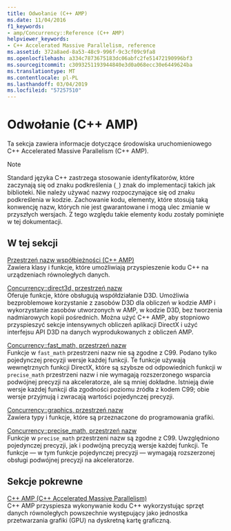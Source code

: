 ```yaml
---
title: Odwołanie (C++ AMP)
ms.date: 11/04/2016
f1_keywords:
- amp/Concurrency::Reference (C++ AMP)
helpviewer_keywords:
- C++ Accelerated Massive Parallelism, reference
ms.assetid: 372a8aed-8a53-48c9-996f-9c3cf09c9fa8
ms.openlocfilehash: a334c7873675183dc06abfc2fe51472190996bf3
ms.sourcegitcommit: c3093251193944840e3d0a068ecc30e6449624ba
ms.translationtype: MT
ms.contentlocale: pl-PL
ms.lasthandoff: 03/04/2019
ms.locfileid: "57257510"
---
```

# <a name="reference-c-amp"></a>Odwołanie (C++ AMP)

Ta sekcja zawiera informacje dotyczące środowiska uruchomieniowego C++ Accelerated Massive Parallelism (C++ AMP).

> [!NOTE]
>  Standard języka C++ zastrzega stosowanie identyfikatorów, które zaczynają się od znaku podkreślenia (`_`) znak do implementacji takich jak biblioteki. Nie należy używać nazwy rozpoczynające się od znaku podkreślenia w kodzie. Zachowanie kodu, elementy, które stosują taką konwencję nazw, których nie jest gwarantowane i mogą ulec zmianie w przyszłych wersjach. Z tego względu takie elementy kodu zostały pominięte w tej dokumentacji.

## <a name="in-this-section"></a>W tej sekcji

[Przestrzeń nazw współbieżności (C++ AMP)](concurrency-namespace-cpp-amp.md)<br/>
Zawiera klasy i funkcje, które umożliwiają przyspieszenie kodu C++ na urządzeniach równoległych danych.

[Concurrency::direct3d, przestrzeń nazw](concurrency-direct3d-namespace.md)<br/>
Oferuje funkcje, które obsługują współdziałanie D3D. Umożliwia bezproblemowe korzystanie z zasobów D3D dla obliczeń w kodzie AMP i wykorzystanie zasobów utworzonych w AMP, w kodzie D3D, bez tworzenia nadmiarowych kopii pośrednich. Można użyć C++ AMP, aby stopniowo przyspieszyć sekcje intensywnych obliczeń aplikacji DirectX i użyć interfejsu API D3D na danych wyprodukowanych z obliczeń AMP.

[Concurrency::fast_math, przestrzeń nazw](concurrency-fast-math-namespace.md)<br/>
Funkcje w `fast_math` przestrzeni nazw nie są zgodne z C99. Podano tylko pojedynczej precyzji wersje każdej funkcji. Te funkcje używają wewnętrznych funkcji DirectX, które są szybsze od odpowiednich funkcji w `precise_math` przestrzeni nazw i nie wymagają rozszerzonego wsparcia podwójnej precyzji na akceleratorze, ale są mniej dokładne. Istnieją dwie wersje każdej funkcji dla zgodności poziomu źródła z kodem C99; obie wersje przyjmują i zwracają wartości pojedynczej precyzji.

[Concurrency::graphics, przestrzeń nazw](concurrency-graphics-namespace.md)<br/>
Zawiera typy i funkcje, które są przeznaczone do programowania grafiki.

[Concurrency::precise_math, przestrzeń nazw](concurrency-precise-math-namespace.md)<br/>
Funkcje w `precise_math` przestrzeni nazw są zgodne z C99. Uwzględniono pojedynczej precyzji, jak i podwójną precyzją wersje każdej funkcji. Te funkcje — w tym funkcje pojedynczej precyzji — wymagają rozszerzonej obsługi podwójnej precyzji na akceleratorze.

## <a name="related-sections"></a>Sekcje pokrewne

[C++ AMP (C++ Accelerated Massive Parallelism)](../../../parallel/amp/cpp-amp-cpp-accelerated-massive-parallelism.md)<br/>
C++ AMP przyspiesza wykonywanie kodu C++ wykorzystując sprzęt danych równoległych powszechnie występujący jako jednostka przetwarzania grafiki (GPU) na dyskretną kartę graficzną.
